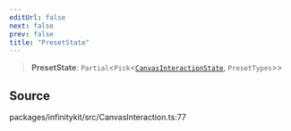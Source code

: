 ```yaml
---
editUrl: false
next: false
prev: false
title: "PresetState"
---
```


> **PresetState**: `Partial`\<`Pick`\<[`CanvasInteractionState`](CanvasInteractionState.md), `PresetTypes`\>\>

## Source

packages/infinitykit/src/CanvasInteraction.ts:77
